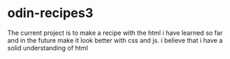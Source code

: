 # odin-recipes3
The current project is to make a recipe with the html i have learned so far and in the future make it look better with css and js.
i believe that i have a solid understanding of html